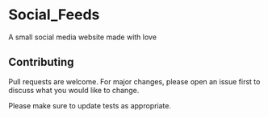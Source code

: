# Social_Feeds
A small social media website made with love

## Contributing
Pull requests are welcome. For major changes, please open an issue first to discuss what you would like to change.

Please make sure to update tests as appropriate.
